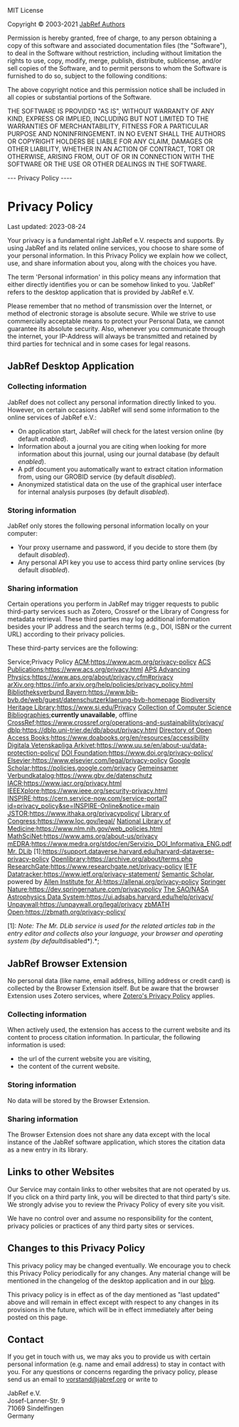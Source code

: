 MIT License

Copyright © 2003-2021 [JabRef Authors](https://github.com/JabRef/jabref/blob/master/AUTHORS)

Permission is hereby granted, free of charge, to any person obtaining a copy
of this software and associated documentation files (the "Software"), to deal
in the Software without restriction, including without limitation the rights
to use, copy, modify, merge, publish, distribute, sublicense, and/or sell
copies of the Software, and to permit persons to whom the Software is
furnished to do so, subject to the following conditions:

The above copyright notice and this permission notice shall be included in all
copies or substantial portions of the Software.

THE SOFTWARE IS PROVIDED "AS IS", WITHOUT WARRANTY OF ANY KIND, EXPRESS OR
IMPLIED, INCLUDING BUT NOT LIMITED TO THE WARRANTIES OF MERCHANTABILITY,
FITNESS FOR A PARTICULAR PURPOSE AND NONINFRINGEMENT. IN NO EVENT SHALL THE
AUTHORS OR COPYRIGHT HOLDERS BE LIABLE FOR ANY CLAIM, DAMAGES OR OTHER
LIABILITY, WHETHER IN AN ACTION OF CONTRACT, TORT OR OTHERWISE, ARISING FROM,
OUT OF OR IN CONNECTION WITH THE SOFTWARE OR THE USE OR OTHER DEALINGS IN THE
SOFTWARE.

--- Privacy Policy ----

# Privacy Policy

Last updated: 2023-08-24

Your privacy is a fundamental right JabRef e.V. respects and supports.
By using JabRef and its related online services, you choose to share
some of your personal information. In this Privacy Policy we explain how
we collect, use, and share information about you, along with the choices
you have.

The term \'Personal information\' in this policy means any information
that either directly identifies you or can be somehow linked to you.
\'JabRef\' refers to the desktop application that is provided by JabRef
e.V.

Please remember that no method of transmission over the Internet, or
method of electronic storage is absolute secure. While we strive to use
commercially acceptable means to protect your Personal Data, we cannot
guarantee its absolute security. Also, whenever you communicate through
the internet, your IP-Address will always be transmitted and retained by
third parties for technical and in some cases for legal reasons.

## JabRef Desktop Application

### Collecting information

JabRef does not collect any personal information directly linked to you.
However, on certain occasions JabRef will send some information to the
online services of JabRef e.V.:

- On application start, JabRef will check for the latest version
    online (by default *enabled*).
- Information about a journal you are citing when looking for more
    information about this journal, using our journal database (by
    default *enabled*).
- A pdf document you automatically want to extract citation
    information from, using our GROBID service (by default *disabled*).
- Anonymized statistical data on the use of the graphical user
    interface for internal analysis purposes (by default *disabled*).

### Storing information

JabRef only stores the following personal information locally on your
computer:

- Your proxy username and password, if you decide to store them (by
    default *disabled*).
- Any personal API key you use to access third party online services
    (by default *disabled*).

### Sharing information

Certain operations you perform in JabRef may trigger requests to public
third-party services such as Zotero, Crossref or the Library of Congress
for metadata retrieval. These third parties may log additional
information besides your IP address and the search terms (e.g., DOI,
ISBN or the current URL) according to their privacy policies.

These third-party services are the following:

Service;Privacy Policy
[ACM](https://www.acm.org/);<https://www.acm.org/privacy-policy>
[ACS Publications](https://pubs.acs.org/);<https://www.acs.org/privacy.html>
[APS Advancing Physics](https://harvest.aps.org/);<https://www.aps.org/about/privacy.cfm#privacy>
[arXiv.org](https://arxiv.org/);<https://info.arxiv.org/help/policies/privacy_policy.html>
[Bibliotheksverbund Bayern](https://www.bib-bvb.de/);<https://www.bib-bvb.de/web/guest/datenschutzerklaerung-bvb-homepage>
[Biodiversity Heritage Library](https://www.biodiversitylibrary.org/);<https://www.si.edu/Privacy>
[Collection of Computer Science Bibliographies](http://liinwww.ira.uka.de/);**currently unavailable**, offline
[CrossRef](https://www.crossref.org/);<https://www.crossref.org/operations-and-sustainability/privacy/>
[dblp](https://dblp.uni-trier.de/);<https://dblp.uni-trier.de/db/about/privacy.html>
[Directory of Open Access Books](https://www.doabooks.org/);<https://www.doabooks.org/en/resources/accessibility>
[Digitala Vetenskapliga Arkivet](https://www.diva-portal.org/);<https://www.uu.se/en/about-uu/data-protection-policy/>
[DOI Foundation](https://www.doi.org/);<https://www.doi.org/privacy-policy/>
[Elsevier](https://www.elsevier.com/);<https://www.elsevier.com/legal/privacy-policy>
[Google Scholar](https://scholar.google.com/);<https://policies.google.com/privacy>
[Gemeinsamer Verbundkatalog](https://www.gbv.de/);<https://www.gbv.de/datenschutz>
[IACR](https://www.iacr.org/);<https://www.iacr.org/privacy.html>
[IEEEXplore](https://ieeexplore.ieee.org/Xplore/home.jsp);<https://www.ieee.org/security-privacy.html>
[INSPIRE](https://inspirehep.net/);<https://cern.service-now.com/service-portal?id=privacy_policy&se=INSPIRE-Online&notice=main>
[JSTOR](https://www.jstor.org/);<https://www.ithaka.org/privacypolicy/>
[Library of Congress](https://lccn.loc.gov/);<https://www.loc.gov/legal/>
[National Library of Medicine](https://www.ncbi.nlm.nih.gov/);<https://www.nlm.nih.gov/web_policies.html>
[MathSciNet](http://www.ams.org/mathscinet);<https://www.ams.org/about-us/privacy>
[mEDRA](https://medra.org/);<https://www.medra.org/stdoc/en/Servizio_DOI_Informativa_ENG.pdf>
[Mr. DLib](https://mr-dlib.org/) [1];<https://support.dataverse.harvard.edu/harvard-dataverse-privacy-policy>
[Openlibrary](https://openlibrary.org);<https://archive.org/about/terms.php>
[ResearchGate](https://www.researchgate.net/);<https://www.researchgate.net/privacy-policy>
[IETF Datatracker](https://datatracker.ietf.org/);<https://www.ietf.org/privacy-statement/>
[Semantic Scholar](https://www.semanticscholar.org/), powered by [Allen Institute for AI](https://allenai.org/);<https://allenai.org/privacy-policy>
[Springer Nature](https://dev.springernature.com/);<https://dev.springernature.com/privacypolicy>
[The SAO/NASA Astrophysics Data System](https://ui.adsabs.harvard.edu/);<https://ui.adsabs.harvard.edu/help/privacy/>
[Unpaywall](https://unpaywall.org/);<https://unpaywall.org/legal/privacy>
[zbMATH Open](https://www.zbmath.org);<https://zbmath.org/privacy-policy/>

[1]: *Note: The Mr. DLib service is used for the related articles tab in the entry editor and collects also your language, your browser and operating system (by default*disabled*).*;

## JabRef Browser Extension

No personal data (like name, email address, billing address or credit
card) is collected by the Browser Extension itself. But be aware that
the browser Extension uses Zotero services, where [Zotero\'s Privacy
Policy](https://www.zotero.org/support/privacy) applies.

### Collecting information

When actively used, the extension has access to the current website and
its content to process citation information. In particular, the
following information is used:

- the url of the current website you are visiting,
- the content of the current website.

### Storing information

No data will be stored by the Browser Extension.

### Sharing information

The Browser Extension does not share any data except with the local
instance of the JabRef software application, which stores the citation
data as a new entry in its library.

## Links to other Websites

Our Service may contain links to other websites that are not operated by
us. If you click on a third party link, you will be directed to that
third party\'s site. We strongly advise you to review the Privacy Policy
of every site you visit.

We have no control over and assume no responsibility for the content,
privacy policies or practices of any third party sites or services.

## Changes to this Privacy Policy

This privacy policy may be changed eventually. We encourage you to check
this Privacy Policy periodically for any changes. Any material change
will be mentioned in the changelog of the desktop application and in our
[blog](https://blog.jabref.org/).

This privacy policy is in effect as of the day mentioned as \"last
updated\" above and will remain in effect except with respect to any
changes in its provisions in the future, which will be in effect
immediately after being posted on this page.

## Contact

If you get in touch with us, we may aks you to provide us with certain
personal information (e.g. name and email address) to stay in contact
with you. For any questions or concerns regarding the privacy policy,
please send us an email to <vorstand@jabref.org> or write to

JabRef e.V.\
Josef-Lanner-Str. 9\
71069 Sindelfingen\
Germany
